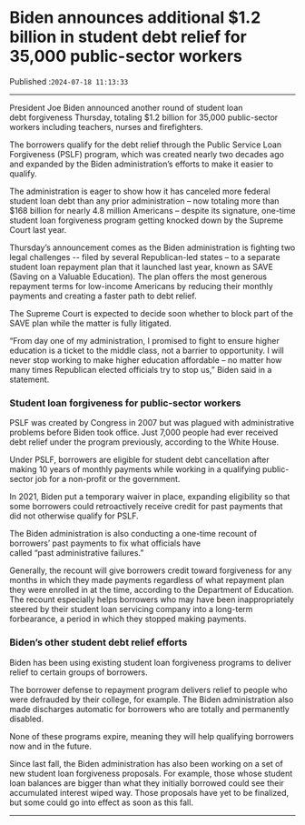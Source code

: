 # Biden announces additional $1.2 billion in student debt relief for 35,000 public-sector workers

Published :`2024-07-18 11:13:33`

---

President Joe Biden announced another round of student loan debt forgiveness Thursday, totaling $1.2 billion for 35,000 public-sector workers including teachers, nurses and firefighters.

The borrowers qualify for the debt relief through the Public Service Loan Forgiveness (PSLF) program, which was created nearly two decades ago and expanded by the Biden administration’s efforts to make it easier to qualify.

The administration is eager to show how it has canceled more federal student loan debt than any prior administration – now totaling more than $168 billion for nearly 4.8 million Americans – despite its signature, one-time student loan forgiveness program getting knocked down by the Supreme Court last year.

Thursday’s announcement comes as the Biden administration is fighting two legal challenges -- filed by several Republican-led states – to a separate student loan repayment plan that it launched last year, known as SAVE (Saving on a Valuable Education). The plan offers the most generous repayment terms for low-income Americans by reducing their monthly payments and creating a faster path to debt relief.

The Supreme Court is expected to decide soon whether to block part of the SAVE plan while the matter is fully litigated.

“From day one of my administration, I promised to fight to ensure higher education is a ticket to the middle class, not a barrier to opportunity. I will never stop working to make higher education affordable – no matter how many times Republican elected officials try to stop us,” Biden said in a statement.

### Student loan forgiveness for public-sector workers

PSLF was created by Congress in 2007 but was plagued with administrative problems before Biden took office. Just 7,000 people had ever received debt relief under the program previously, according to the White House.

Under PSLF, borrowers are eligible for student debt cancellation after making 10 years of monthly payments while working in a qualifying public-sector job for a non-profit or the government.

In 2021, Biden put a temporary waiver in place, expanding eligibility so that some borrowers could retroactively receive credit for past payments that did not otherwise qualify for PSLF.

The Biden administration is also conducting a one-time recount of borrowers’ past payments to fix what officials have called “past administrative failures.”

Generally, the recount will give borrowers credit toward forgiveness for any months in which they made payments regardless of what repayment plan they were enrolled in at the time, according to the Department of Education. The recount especially helps borrowers who may have been inappropriately steered by their student loan servicing company into a long-term forbearance, a period in which they stopped making payments.

### Biden’s other student debt relief efforts

Biden has been using existing student loan forgiveness programs to deliver relief to certain groups of borrowers.

The borrower defense to repayment program delivers relief to people who were defrauded by their college, for example. The Biden administration also made discharges automatic for borrowers who are totally and permanently disabled.

None of these programs expire, meaning they will help qualifying borrowers now and in the future.

Since last fall, the Biden administration has also been working on a set of new student loan forgiveness proposals. For example, those whose student loan balances are bigger than what they initially borrowed could see their accumulated interest wiped way. Those proposals have yet to be finalized, but some could go into effect as soon as this fall.

---

